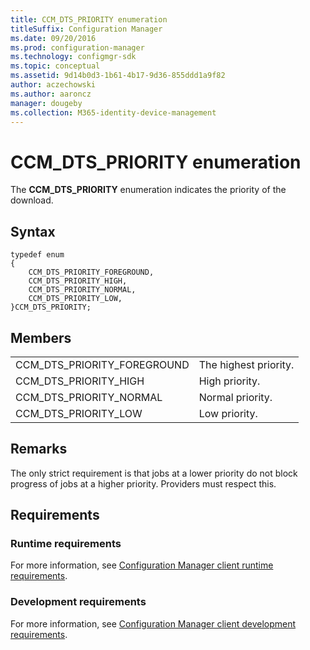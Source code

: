 ```yaml
---
title: CCM_DTS_PRIORITY enumeration
titleSuffix: Configuration Manager
ms.date: 09/20/2016
ms.prod: configuration-manager
ms.technology: configmgr-sdk
ms.topic: conceptual
ms.assetid: 9d14b0d3-1b61-4b17-9d36-855ddd1a9f82
author: aczechowski
ms.author: aaroncz
manager: dougeby
ms.collection: M365-identity-device-management
---
```


# CCM_DTS_PRIORITY enumeration

The **CCM_DTS_PRIORITY** enumeration indicates the priority of the download.  

## Syntax  

```
typedef enum  
{  
    CCM_DTS_PRIORITY_FOREGROUND,
    CCM_DTS_PRIORITY_HIGH,
    CCM_DTS_PRIORITY_NORMAL,
    CCM_DTS_PRIORITY_LOW,
}CCM_DTS_PRIORITY;  

```  

## Members  

|||  
|-|-|  
|CCM_DTS_PRIORITY_FOREGROUND|The highest priority.|  
|CCM_DTS_PRIORITY_HIGH|High priority.|  
|CCM_DTS_PRIORITY_NORMAL|Normal priority.|  
|CCM_DTS_PRIORITY_LOW|Low priority.|  

## Remarks

The only strict requirement is that jobs at a lower priority do not block progress of jobs at a higher priority. Providers must respect this.  

## Requirements  

### Runtime requirements

For more information, see [Configuration Manager client runtime requirements](/sccm/develop/core/reqs/client-runtime-requirements).  

### Development requirements

For more information, see [Configuration Manager client development requirements](/sccm/develop/core/reqs/client-development-requirements).  
